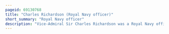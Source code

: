 ```yaml
---
pageid: 69130768
title: "Charles Richardson (Royal Navy officer)"
short_summary: "Royal Navy officer"
description: "Vice-Admiral Sir Charles Richardson was a Royal Navy officer of the eighteenth and nineteenth centuries. Richardson's naval Career began when he joined hms Vestal in 1787 as Captain's Servant. He made an aborted Trip to china in vestal before serving at the east Indies Station where he transferred to hms Phoenix and Fought in the Battle of Tellicherry and the third anglo-mysore War in 1791 and 1792. Having returned to england in 1794 as a Master's Mate Richardson fought on Hms Royal George at the glorious first of June before being promoted to lieutenant in Hms Circe. He successfully combated the Nore Mutiny in Circe in 1797 before fighting at the Battle of Camperdown where he personally captured dutch admiral Jan Willem de Winter. He later became lieutenant Flaggen of admiral adam Duncan and Fought at the Battle of Callantsoog and in the Vlieter Incident during the anglo-russian Invasion of Holland in 1799. He then sailed to egypt on Hms Kent where he went onshore again fighting in the Battles of abukir Mandora and Alexandria in 1801."
---
```

